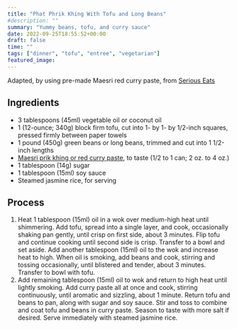 ```yaml
---
title: "Phat Phrik Khing With Tofu and Long Beans"
#description: ""
summary: "Yummy beans, tofu, and curry sauce"
date: 2022-09-25T18:55:52+00:00
draft: false
time: ""
tags: ["dinner", "tofu", "entree", "vegetarian"]
featured_image: 
---
```


Adapted, by using pre-made Maesri red curry paste, from [Serious Eats](https://www.seriouseats.com/phat-phrik-khing-with-tofu-long-beans-dry-fry-thai-curry-vegan-recipe "")

## Ingredients

- 3 tablespoons (45ml) vegetable oil or coconut oil
- 1 (12-ounce; 340g) block firm tofu, cut into 1- by 1- by 1/2-inch squares, pressed firmly between paper towels
- 1 pound (450g) green beans or long beans, trimmed and cut into 1 1/2-inch lengths
- [Maesri prik khing or red curry paste](http://www.maesribrand.com/114g.html), to taste (1/2 to 1 can; 2 oz. to 4 oz.)
- 1 tablespoon (14g) sugar
- 1 tablespoon (15ml) soy sauce
- Steamed jasmine rice, for serving

## Process

1. Heat 1 tablespoon (15ml) oil in a wok over medium-high heat until shimmering. Add tofu, spread into a single layer, and cook, occasionally shaking pan gently, until crisp on first side, about 3 minutes. Flip tofu and continue cooking until second side is crisp. Transfer to a bowl and set aside. Add another tablespoon (15ml) oil to the wok and increase heat to high. When oil is smoking, add beans and cook, stirring and tossing occasionally, until blistered and tender, about 3 minutes. Transfer to bowl with tofu.
1. Add remaining tablespoon (15ml) oil to wok and return to high heat until lightly smoking. Add curry paste all at once and cook, stirring continuously, until aromatic and sizzling, about 1 minute. Return tofu and beans to pan, along with sugar and soy sauce. Stir and toss to combine and coat tofu and beans in curry paste. Season to taste with more salt if desired. Serve immediately with steamed jasmine rice.

